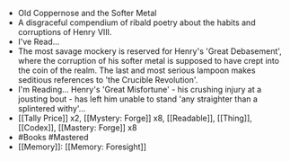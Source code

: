 - Old Coppernose and the Softer Metal
- A disgraceful compendium of ribald poetry about the habits and corruptions of Henry VIII.
- I've Read...
- The most savage mockery is reserved for Henry's 'Great Debasement', where the corruption of his softer metal is supposed to have crept into the coin of the realm. The last and most serious lampoon makes seditious references to 'the Crucible Revolution'.
- I'm Reading...
  Henry's 'Great Misfortune' - his crushing injury at a jousting bout - has left him unable to stand 'any straighter than a splintered withy'…
- [[Tally Price]] x2, [[Mystery: Forge]] x8, [[Readable]], [[Thing]], [[Codex]], [[Mastery: Forge]] x8
- #Books #Mastered
- [[Memory]]: [[Memory: Foresight]]